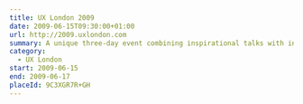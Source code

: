 ```yaml
---
title: UX London 2009
date: 2009-06-15T09:30:00+01:00
url: http://2009.uxlondon.com
summary: A unique three-day event combining inspirational talks with in-depth workshops presented by some of the industry’s biggest names.
category:
  - UX London
start: 2009-06-15
end: 2009-06-17
placeId: 9C3XGR7R+GH
---
```

